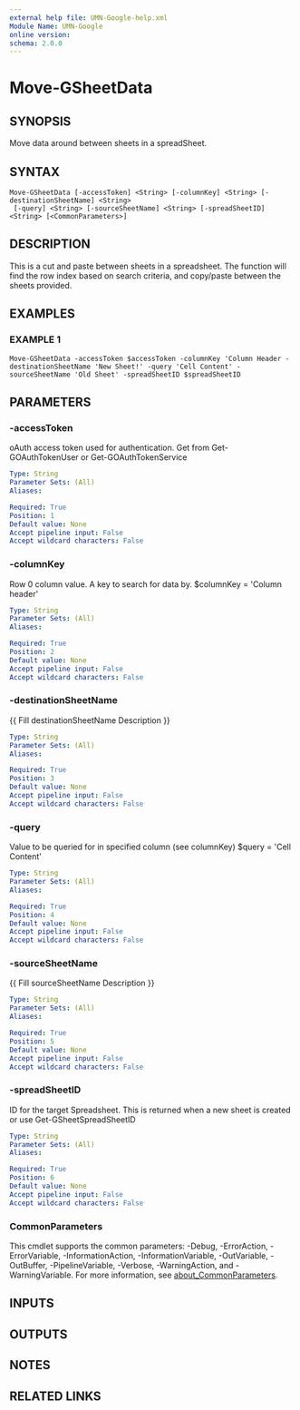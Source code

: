 ```yaml
---
external help file: UMN-Google-help.xml
Module Name: UMN-Google
online version:
schema: 2.0.0
---
```


# Move-GSheetData

## SYNOPSIS
Move data around between sheets in a spreadSheet.

## SYNTAX

```
Move-GSheetData [-accessToken] <String> [-columnKey] <String> [-destinationSheetName] <String>
 [-query] <String> [-sourceSheetName] <String> [-spreadSheetID] <String> [<CommonParameters>]
```

## DESCRIPTION
This is a cut and paste between sheets in a spreadsheet.
The function will find the row index based on search criteria, and copy/paste between the sheets provided.

## EXAMPLES

### EXAMPLE 1
```
Move-GSheetData -accessToken $accessToken -columnKey 'Column Header -destinationSheetName 'New Sheet!' -query 'Cell Content' -sourceSheetName 'Old Sheet' -spreadSheetID $spreadSheetID
```

## PARAMETERS

### -accessToken
oAuth access token used for authentication. 
Get from Get-GOAuthTokenUser or Get-GOAuthTokenService

```yaml
Type: String
Parameter Sets: (All)
Aliases:

Required: True
Position: 1
Default value: None
Accept pipeline input: False
Accept wildcard characters: False
```

### -columnKey
Row 0 column value.
A key to search for data by.
$columnKey = 'Column header'

```yaml
Type: String
Parameter Sets: (All)
Aliases:

Required: True
Position: 2
Default value: None
Accept pipeline input: False
Accept wildcard characters: False
```

### -destinationSheetName
{{ Fill destinationSheetName Description }}

```yaml
Type: String
Parameter Sets: (All)
Aliases:

Required: True
Position: 3
Default value: None
Accept pipeline input: False
Accept wildcard characters: False
```

### -query
Value to be queried for in specified column (see columnKey) $query = 'Cell Content'

```yaml
Type: String
Parameter Sets: (All)
Aliases:

Required: True
Position: 4
Default value: None
Accept pipeline input: False
Accept wildcard characters: False
```

### -sourceSheetName
{{ Fill sourceSheetName Description }}

```yaml
Type: String
Parameter Sets: (All)
Aliases:

Required: True
Position: 5
Default value: None
Accept pipeline input: False
Accept wildcard characters: False
```

### -spreadSheetID
ID for the target Spreadsheet. 
This is returned when a new sheet is created or use Get-GSheetSpreadSheetID

```yaml
Type: String
Parameter Sets: (All)
Aliases:

Required: True
Position: 6
Default value: None
Accept pipeline input: False
Accept wildcard characters: False
```

### CommonParameters
This cmdlet supports the common parameters: -Debug, -ErrorAction, -ErrorVariable, -InformationAction, -InformationVariable, -OutVariable, -OutBuffer, -PipelineVariable, -Verbose, -WarningAction, and -WarningVariable. For more information, see [about_CommonParameters](http://go.microsoft.com/fwlink/?LinkID=113216).

## INPUTS

## OUTPUTS

## NOTES

## RELATED LINKS
